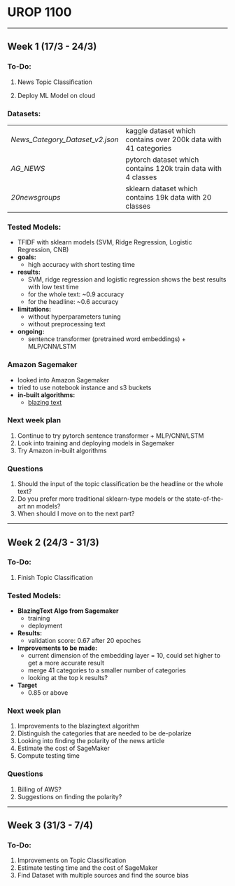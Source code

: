 # UROP 1100
---
## Week 1 (17/3 - 24/3)

### **To-Do:**
1. News Topic Classification

2. Deploy ML Model on cloud

### **Datasets:**

|                                 |                                                               |
|---------------------------------|---------------------------------------------------------------|
| *News_Category_Dataset_v2.json* | kaggle dataset which contains over 200k data with 41 categories                 |
| *AG_NEWS*                       | pytorch dataset which contains 120k train data with 4 classes |
| *20newsgroups*                  | sklearn dataset which contains 19k data with 20 classes       |


### **Tested Models:**
- TFIDF with sklearn models (SVM, Ridge Regression, Logistic Regression, CNB)
- **goals:** 
    * high accuracy with short testing time
- **results:** 
    * SVM, ridge regression and logistic regression shows the best results with low test time
    * for the whole text: ~0.9 accuracy
    * for the headline: ~0.6 accuracy
- **limitations:** 
    * without hyperparameters tuning
    * without preprocessing text
- **ongoing:** 
    * sentence transformer (pretrained word embeddings) + MLP/CNN/LSTM 

### **Amazon Sagemaker**
- looked into Amazon Sagemaker
- tried to use notebook instance and s3 buckets
- **in-built algorithms:**
    * [blazing text](https://docs.aws.amazon.com/sagemaker/latest/dg/algos.html) 

### **Next week plan**
1. Continue to try pytorch sentence transformer + MLP/CNN/LSTM
2. Look into training and deploying models in Sagemaker
3. Try Amazon in-built algorithms

### **Questions**
1. Should the input of the topic classification be the headline or the whole text?
2. Do you prefer more traditional sklearn-type models or the state-of-the-art nn models? 
3. When should I move on to the next part?

---

## Week 2 (24/3 - 31/3)

### **To-Do:**
1. Finish Topic Classification


### **Tested Models:**
- **BlazingText Algo from Sagemaker**
    * training
    * deployment
- **Results:** 
    * validation score: 0.67 after 20 epoches
- **Improvements to be made:** 
    * current dimension of the embedding layer = 10, could set higher to get a more accurate result
    * merge 41 categories to a smaller number of categories
    * looking at the top k results?
- **Target**
    * 0.85 or above


### **Next week plan**
1. Improvements to the blazingtext algorithm
2. Distinguish the categories that are needed to be de-polarize
3. Looking into finding the polarity of the news article
4. Estimate the cost of SageMaker
5. Compute testing time


### **Questions**
1. Billing of AWS?
2. Suggestions on finding the polarity?

---

## Week 3 (31/3 - 7/4)

### **To-Do:**
1. Improvements on Topic Classification
2. Estimate testing time and the cost of SageMaker
3. Find Dataset with multiple sources and find the source bias
